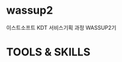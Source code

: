 # wassup2
이스트소프트 KDT 서비스기획 과정 WASSUP2기

# TOOLS & SKILLS
<img scr = "https://img.shields.io/badge/Python-3776AB?style=flat-square&logo=Python&logoColor=white/?">
